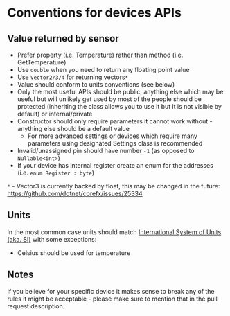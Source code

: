 # Conventions for devices APIs

## Value returned by sensor

- Prefer property (i.e. Temperature) rather than method (i.e. GetTemperature)
- Use `double` when you need to return any floating point value
- Use `Vector2/3/4` for returning vectors`*`
- Value should conform to units conventions (see below)
- Only the most useful APIs should be public, anything else which may be useful but will unlikely get used by most of the people should be protected (inheriting the class allows you to use it but it is not visible by default) or internal/private
- Constructor should only require parameters it cannot work without - anything else should be a default value
  - For more advanced settings or devices which require many parameters using designated Settings class is recommended
- Invalid/unassigned pin should have number `-1` (as opposed to `Nullable<int>`)
- If your device has internal register create an enum for the addresses (i.e. `enum Register : byte`)

`*` -  Vector3 is currently backed by float, this may be changed in the future: https://github.com/dotnet/corefx/issues/25334

## Units

In the most common case units should match [International System of Units (aka. SI)](https://en.wikipedia.org/wiki/International_System_of_Units) with some exceptions:

- Celsius should be used for temperature

## Notes

If you believe for your specific device it makes sense to break any of the rules it might be acceptable - please make sure to mention that in the pull request description.
